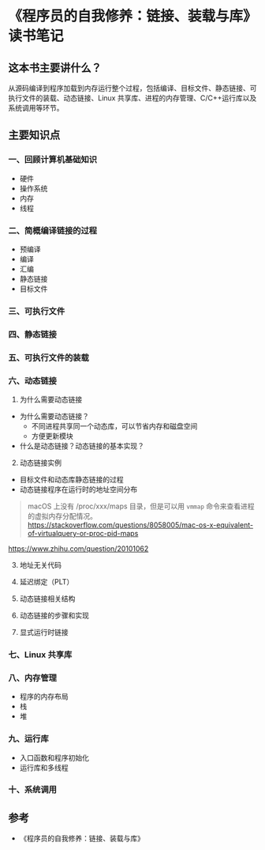 # 《程序员的自我修养：链接、装载与库》读书笔记

## 这本书主要讲什么？

从源码编译到程序加载到内存运行整个过程，包括编译、目标文件、静态链接、可执行文件的装载、动态链接、Linux 共享库、进程的内存管理、C/C++运行库以及系统调用等环节。


## 主要知识点

### 一、回顾计算机基础知识

- 硬件
- 操作系统
- 内存
- 线程


### 二、简概编译链接的过程
- 预编译
- 编译
- 汇编
- 静态链接
- 目标文件


### 三、可执行文件



### 四、静态链接


### 五、可执行文件的装载


### 六、动态链接

1. 为什么需要动态链接

- 为什么需要动态链接？
  - 不同进程共享同一个动态库，可以节省内存和磁盘空间
  - 方便更新模块
- 什么是动态链接？动态链接的基本实现？

2. 动态链接实例


- 目标文件和动态库静态链接的过程
- 动态链接程序在运行时的地址空间分布



> macOS 上没有 /proc/xxx/maps 目录，但是可以用 `vmmap` 命令来查看进程的虚拟内存分配情况。
https://stackoverflow.com/questions/8058005/mac-os-x-equivalent-of-virtualquery-or-proc-pid-maps


https://www.zhihu.com/question/20101062

3. 地址无关代码



4. 延迟绑定（PLT）

5. 动态链接相关结构

6. 动态链接的步骤和实现

7. 显式运行时链接


### 七、Linux 共享库

### 八、内存管理

- 程序的内存布局
- 栈
- 堆

### 九、运行库

- 入口函数和程序初始化
- 运行库和多线程

### 十、系统调用

## 参考
- 《程序员的自我修养：链接、装载与库》
